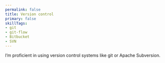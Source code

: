 ```yaml
---
permalink: false
title: Version control
primary: false
skillTags:
- git
- git-flow
- Bitbucket
- SVN
---
```


I’m proficient in using version control systems like git or Apache Subversion.
